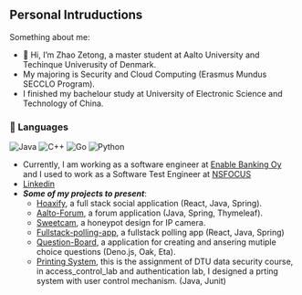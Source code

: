 ## Personal Intruductions
Something about me:
- 👋 Hi, I’m Zhao Zetong, a master student at Aalto University and Techinque Univerusity of Denmark. 
- My majoring is Security and Cloud Computing (Erasmus Mundus SECCLO Program). 
- I finished my bachelour study at University of Electronic Science and Technology of China.

### 👻 Languages
![Java](https://img.shields.io/badge/-Java-FC801D?style=flat&logo=java&logoColor=white)
![C++](https://img.shields.io/badge/-JavaScript-FE2857?style=flat&logo=JavaScript%2B%2B&logoColor=white)
![Go](https://img.shields.io/badge/-Haxe-087CFA?style=flat&logo=Haxe&logoColor=white)
![Python](https://img.shields.io/badge/-Python-FDB60D?style=flat&logo=python&logoColor=white)


- Currently, I am working as a software engineer at [Enable Banking Oy](https://enablebanking.com/) and I used to work as a Software Test Engineer at [NSFOCUS](https://nsfocusglobal.com/)
- [Linkedin](https://www.linkedin.com/in/zetong-zhao-3286b71b8/)
- ***Some of my projects to present***:
  - [Hoaxify](https://github.com/Agachily/tdd-spring-reacet), a full stack social application (React, Java, Spring).
  - [Aalto-Forum](https://github.com/Agachily/aalto-forum), a forum application (Java, Spring, Thymeleaf).
  - [Sweetcam](https://github.com/Agachily/sweetcam), a honeypot design for IP camera.
  - [Fullstack-polling-app](https://github.com/Agachily/fullstack-polling-app), a fullstack polling app (React, Java, Spring)
  - [Question-Board](https://github.com/Agachily/web-software-dev/tree/master/Project-2), a application for creating and ansering mutiple choice questions (Deno.js, Oak, Eta).
  - [Printing System](https://github.com/secclo-dtu-21/datasec), this is the assignment of DTU data security course, in access_control_lab and authentication lab, I designed a prting system with user control mechanism. (Java, Junit)

<!---
Agachily/Agachily is a ✨ special ✨ repository because its `README.md` (this file) appears on your GitHub profile.
You can click the Preview link to take a look at your changes.
--->
